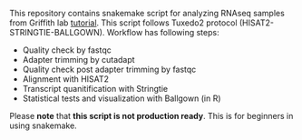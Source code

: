 This repository contains snakemake script for analyzing RNAseq samples from Griffith lab [tutorial](http://genomedata.org/rnaseq-tutorial/practical.tar). This script follows Tuxedo2 protocol (HISAT2-STRINGTIE-BALLGOWN). Workflow has following steps:
* Quality check by fastqc
* Adapter trimming by cutadapt
* Quality check post adapter trimming by fastqc
* Alignment with HISAT2
* Transcript quanitification with Stringtie
* Statistical tests and visualization with Ballgown (in R)

Please **note** that **this script is not production ready**. This is for beginners in using snakemake.
